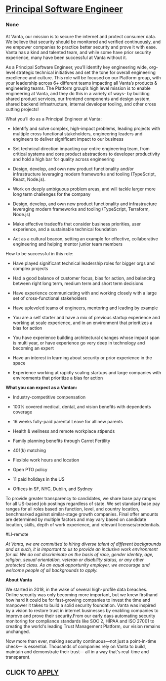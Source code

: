 # [Principal Software Engineer](https://www.remotewlb.com/apply/principal-software-engineer-140266)  
### None  
####  

At Vanta, our mission is to secure the internet and protect consumer data. We believe that security should be monitored and verified continuously, and we empower companies to practice better security and prove it with ease. Vanta has a kind and talented team, and while some have prior security experience, many have been successful at Vanta without it.

As a Principal Software Engineer, you’ll identify key engineering wide, org-level strategic technical initiatives and set the tone for overall engineering excellence and culture. This role will be focused on our Platform group, with your leadership across 6+ different teams impacting all Vanta’s products & engineering teams. The Platform group’s high level mission is to enable engineering at Vanta, and they do this in a variety of ways- by building shared product services, our frontend components and design system, shared backend infrastructure, internal developer tooling, and other cross cutting projects!

What you’ll do as a Principal Engineer at Vanta:

  * Identify and solve complex, high-impact problems, leading projects with multiple cross functional stakeholders, engineering leaders and engineers to deliver significant impact to our business

  * Set technical direction impacting our entire engineering team, from critical systems and core product abstractions to developer productivity and hold a high bar for quality across engineering

  * Design, develop, and own new product functionality and/or infrastructure leveraging modern frameworks and tooling (TypeScript, React, Node.js). 

  * Work on deeply ambiguous problem areas, and will tackle larger more long term challenges for the company

  * Design, develop, and own new product functionality and infrastructure leveraging modern frameworks and tooling (TypeScript, Terraform, Node.js)

  * Make effective tradeoffs that consider business priorities, user experience, and a sustainable technical foundation

  * Act as a cultural beacon, setting an example for effective, collaborative engineering and helping mentor junior team members

How to be successful in this role:

  * Have played significant technical leadership roles for bigger orgs and complex projects

  * Had a good balance of customer focus, bias for action, and balancing between right long term, medium term and short term decisions

  * Have experience communicating with and working closely with a large set of cross-functional stakeholders

  * Have upleveled teams of engineers, mentoring and leading by example

  * You are a self starter and have a mix of previous startup experience and working at scale experience, and in an environment that prioritizes a bias for action

  * You have experience building architectural changes whose impact span is multi year, or have experience go very deep in technology and becoming an expert

  * Have an interest in learning about security or prior experience in the space

  * Experience working at rapidly scaling startups and large companies with environments that prioritize a bias for action

 **What you can expect as a Vantan:**

  * Industry-competitive compensation

  * 100% covered medical, dental, and vision benefits with dependents coverage

  * 16 weeks fully-paid parental Leave for all new parents

  * Health & wellness and remote workplace stipends

  * Family planning benefits through Carrot Fertility

  * 401(k) matching

  * Flexible work hours and location

  * Open PTO policy

  * 11 paid holidays in the US

  * Offices in SF, NYC, Dublin, and Sydney

To provide greater transparency to candidates, we share base pay ranges for all US-based job postings regardless of state. We set standard base pay ranges for all roles based on function, level, and country location, benchmarked against similar-stage growth companies. Final offer amounts are determined by multiple factors and may vary based on candidate location, skills, depth of work experience, and relevant licenses/credentials.

#LI-remote

 _At Vanta, we are committed to hiring diverse talent of different backgrounds and as such, it is important to us to provide an inclusive work environment for all. We do not discriminate on the basis of race, gender identity, age, religion, sexual orientation, veteran or disability status, or any other protected class. As an equal opportunity employer, we encourage and welcome people of all backgrounds to apply._

 **About Vanta**

We started in 2018, in the wake of several high-profile data breaches. Online security was only becoming more important, but we knew firsthand how hard it could be for fast-growing companies to invest the time and manpower it takes to build a solid security foundation. Vanta was inspired by a vision to restore trust in internet businesses by enabling companies to improve and prove their security.From our early days automating security monitoring for compliance standards like SOC 2, HIPAA and ISO 27001 to creating the world's leading Trust Management Platform, our vision remains unchanged.

Now more than ever, making security continuous—not just a point-in-time check— is essential. Thousands of companies rely on Vanta to build, maintain and demonstrate their trust— all in a way that's real-time and transparent.

  
## CLICK TO [APPLY](https://www.remotewlb.com/apply/principal-software-engineer-140266)

